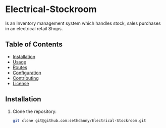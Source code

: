 
# Electrical-Stockroom 

Is an Inventory management system which handles stock, sales purchases in an electrical retail Shops.

## Table of Contents

- [Installation](#installation)
- [Usage](#usage)
- [Routes](#routes)
- [Configuration](#configuration)
- [Contributing](#contributing)
- [License](#license)

## Installation

1. Clone the repository:

   ```bash
   git clone git@github.com:sethdanny/Electrical-Stockroom.git
